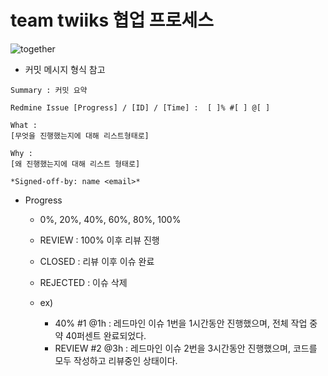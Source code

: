# team twiiks 협업 프로세스

![together](./together.jpg)

- 커밋 메시지 형식 참고
```
Summary : 커밋 요약

Redmine Issue [Progress] / [ID] / [Time] :  [ ]% #[ ] @[ ]

What :
[무엇을 진행했는지에 대해 리스트형태로]

Why :
[왜 진행했는지에 대해 리스트 형태로]

*Signed-off-by: name <email>*

```

- Progress
    - 0%, 20%, 40%, 60%, 80%, 100%
    - REVIEW : 100% 이후 리뷰 진행
    - CLOSED : 리뷰 이후 이슈 완료
    - REJECTED : 이슈 삭제

    - ex)
        - 40% #1 @1h : 레드마인 이슈 1번을 1시간동안 진행했으며, 전체 작업 중 약 40퍼센트 완료되었다.
        - REVIEW #2 @3h : 레드마인 이슈 2번을 3시간동안 진행했으며, 코드를 모두 작성하고 리뷰중인 상태이다.
